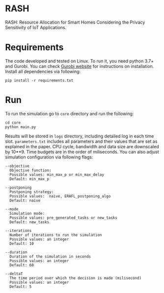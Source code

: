 # RASH

RASH: Resource Allocation for Smart Homes Considering the Privacy Sensitivity of IoT Applications.


# Requirements
The code developed and tested on Linux. To run it, you need python 3.7+ and Gurobi.
You can check [Gurobi website](https://support.gurobi.com/hc/en-us/articles/360044290292-How-do-I-install-Gurobi-for-Python) for instructions on installation. Install all dependencies via following:
```
pip install -r requirements.txt
```

# Run

To run the simulation go to ```core``` directory and run the following:
```
cd core 
python main.py
```
Results will be stored in ```logs``` directory, including detailed log in each time slot. ```parameters.txt``` includes all parameters and their values that are set as explained in the paper. CPU cycle, bandwidth and data size are downscaled by 10**9. Time budgets are in the order of miliseconds. You can also adjust simulation configuration via following flags:
```
--objective
  Objective function:
  Possible values: min_max_p or min_max_delay
  Default: min_max_p

--postponing
  Postponing strategy:
  Possible values:  naive, ERAFL_postponing_algo    
  Default: naive

--mode
  Simulation mode:
  Possible values: pre_generated_tasks or new_tasks
  Default: new_tasks

--iterations
  Number of iterations to run the simulation
  Possible values: an integer
  Default: 10
  
--duration
  Duration of the simulation in seconds
  Possible values: an integer
  Default: 60
  
--deltaT
  The time period over which the decision is made (milisecond)
  Possible values: an integer
  Default: 5
```
